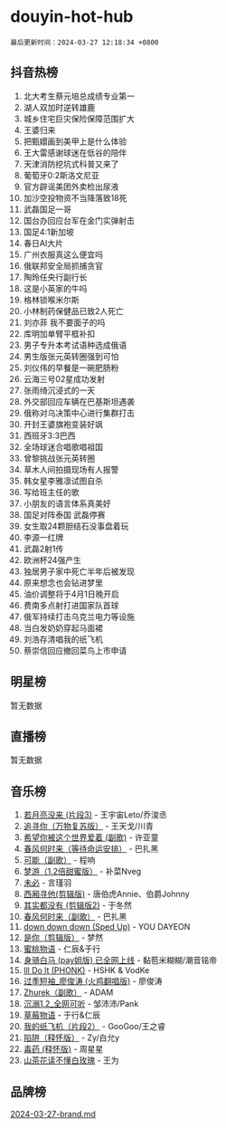 # douyin-hot-hub

`最后更新时间：2024-03-27 12:18:34 +0800`

## 抖音热榜

1. 北大考生蔡元培总成绩专业第一
1. 湖人双加时逆转雄鹿
1. 城乡住宅巨灾保险保障范围扩大
1. 王婆归来
1. 把甄嬛画到美甲上是什么体验
1. 王大雷感谢球迷在低谷的陪伴
1. 天津消防挖坑式科普又来了
1. 葡萄牙0:2斯洛文尼亚
1. 官方辟谣美团外卖检出尿液
1. 加沙空投物资不当降落致18死
1. 武磊国足一哥
1. 国台办回应台军在金门实弹射击
1. 国足4:1新加坡
1. 春日AI大片
1. 广州衣服真这么便宜吗
1. 俄联邦安全局抓捕贪官
1. 陶玲任央行副行长
1. 这是小英家的牛吗
1. 格林锁喉米尔斯
1. 小林制药保健品已致2人死亡
1. 刘亦菲 我不要面子的吗
1. 库明加单臂平框补扣
1. 男子专升本考试语种选成俄语
1. 男生版张元英转圈强到可怕
1. 刘仪伟的早餐是一碗肥肠粉
1. 云海三号02星成功发射
1. 张雨绮沉浸式的一天
1. 外交部回应车辆在巴基斯坦遇袭
1. 俄称对乌决策中心进行集群打击
1. 开封王婆旗袍变装好飒
1. 西班牙3:3巴西
1. 全场球迷合唱歌唱祖国
1. 曾黎挑战张元英转圈
1. 草木人间拍摄现场有人报警
1. 韩女星李雅凛试图自杀
1. 写给班主任的歌
1. 小朋友的语言体系真美好
1. 国足对阵泰国 武磊停赛
1. 女生取24颗胆结石没事盘着玩
1. 李源一红牌
1. 武磊2射1传
1. 欧洲杯24强产生
1. 独居男子家中死亡半年后被发现
1. 原来想念也会钻进梦里
1. 油价调整将于4月1日晚开启
1. 费南多点射打进国家队首球
1. 俄军持续打击乌克兰电力等设施
1. 当白发奶奶穿起马面裙
1. 刘浩存清唱我的纸飞机
1. 蔡崇信回应撤回菜鸟上市申请

## 明星榜

暂无数据

## 直播榜

暂无数据

## 音乐榜

1. [若月亮没来 (片段3)](https://sf5-hl-cdn-tos.douyinstatic.com/obj/tos-cn-ve-2774/okfyEUsGW1B1ovJi5JiN9IjvAT2lMwA054GoEB) - 王宇宙Leto/乔浚丞
1. [追寻你（万物复苏版）](https://sf5-hl-cdn-tos.douyinstatic.com/obj/tos-cn-ve-2774/oYeAZJsbjIDit9APmBg8u6uDUQnHmoCf3gbo74) - 王天戈/川青
1. [希望你被这个世界爱着 (副歌)](https://sf5-hl-cdn-tos.douyinstatic.com/obj/tos-cn-ve-2774/oUHCmWQfZlE3QQBKBeD8rCFLpJzPgCpImhsxMt) - 许亚童
1. [春风何时来（等待命运安排）](https://sf5-hl-cdn-tos.douyinstatic.com/obj/tos-cn-ve-2774/oICBNbD3gelMfB4WgiD1KI2jQtXZE2FgHLwtsl) - 巴扎黑
1. [可能（副歌）](https://sf5-hl-cdn-tos.douyinstatic.com/obj/tos-cn-ve-2774/cde1731888894259b333569393c2fb51) - 程响
1. [梦游（1.2倍甜蜜版）](https://sf5-hl-cdn-tos.douyinstatic.com/obj/tos-cn-ve-2774/o4gyAUm8hwufoEABmwVIiQtHsFuGzAEEWtNMzo) - 补菜Nveg
1. [未必](https://sf6-cdn-tos.douyinstatic.com/obj/tos-cn-ve-2774/ogntQMFnKQDZUgTCYuJgfLEtleYZZFxBQqhhFB) - 言瑾羽
1. [西厢寻他(剪辑版)](https://sf6-cdn-tos.douyinstatic.com/obj/tos-cn-ve-2774/oUsAVfAQKlRNxEv5qxvIB8o5qmIWUcXbzJKJhw) - 唐伯虎Annie、伯爵Johnny
1. [其实都没有 (剪辑版2)](https://sf6-cdn-tos.douyinstatic.com/obj/tos-cn-ve-2774/oEBNQenHZtBhxYjGgUDQk0BCHTigQafgFlbQ7k) - 于冬然
1. [春风何时来（副歌）](https://sf5-hl-cdn-tos.douyinstatic.com/obj/tos-cn-ve-2774/ow7tbAiAWI2giBUrmu0hMMh3UYP3ZXdbDYiXd) - 巴扎黑
1. [down down down (Sped Up)](https://sf6-cdn-tos.douyinstatic.com/obj/tos-cn-ve-2774/ow80iABiXIO9DsFwK6WeZKMaJRi3BPJAotDy8m) - YOU DAYEON
1. [是你（剪辑版）](https://sf3-cdn-tos.douyinstatic.com/obj/tos-cn-ve-2774/46019dae783c4c969944217fe1cfafc4) - 梦然
1. [蜜桃物语](https://sf3-cdn-tos.douyinstatic.com/obj/tos-cn-ve-2774/oIhOSCZtIACtYU4XQkngiW9kCBfVD1Fz9IYeqL) - 仁辰&于行
1. [身骑白马 (pay姐版) 已全网上线](https://sf5-hl-cdn-tos.douyinstatic.com/obj/tos-cn-ve-2774/oQLO5ZgLsFkaDhdIIveF2zUCgfweY0gWaH4AQG) - 黏苞米糊糊/潮音铭帝
1. [lll Do lt (PHONK)](https://sf3-cdn-tos.douyinstatic.com/obj/tos-cn-ve-2774/osfNbddrZl4hIgEDk6kFftBDBJ1X8MZxH1QCOB) - HSHK & VodKe
1. [过季短袖_廖俊涛 (火鸡翻唱版)](https://sf5-hl-cdn-tos.douyinstatic.com/obj/tos-cn-ve-2774/ogQVJl0tRBKxQgZji7YClFEBrVDeHpPTWfCZbQ) - 廖俊涛
1. [Zhurek（副歌）](https://sf6-cdn-tos.douyinstatic.com/obj/tos-cn-ve-2774/ooQm8FBZQDlf0btEYgVpCcSCQfrdJGBEKZYBGS) - ADAM
1. [沉溺1.2_全网可听](https://sf5-hl-cdn-tos.douyinstatic.com/obj/tos-cn-ve-2774/ok2QoiBqsWAX9McZmWiI9gAB0EzwD4Xj6yfmtH) - 邹沛沛/Pank
1. [草莓物语](https://sf6-cdn-tos.douyinstatic.com/obj/tos-cn-ve-2774/okynhJ7jEAIIZBfsLgYMEI8QC3WbQNN66RKzhT) - 于行&仁辰
1. [我的纸飞机（片段2）](https://sf5-hl-cdn-tos.douyinstatic.com/obj/tos-cn-ve-2774/oM2ZrKcg2CD5AeRB2gkeXOFB1IxAGJdZPazYHf) - GooGoo/王之睿
1. [陷阱（释怀版）](https://sf3-cdn-tos.douyinstatic.com/obj/tos-cn-ve-2774/oE8C21LeZrzKLDFfQYgMzx4GAIHageG5IzayY7) - Zy/白允y
1. [毒药 (释怀版)](https://sf6-cdn-tos.douyinstatic.com/obj/tos-cn-ve-2774/oYILMEAzspdZBIzy4frJNB8ZHPHWAhiwowd4Ad) - 周星星
1. [山茶花读不懂白玫瑰](https://sf5-hl-cdn-tos.douyinstatic.com/obj/tos-cn-ve-2774/osfn8B7DktrRHEPJgPCfDbw7QDQEkwC16BxZg9) - 王为

## 品牌榜

[2024-03-27-brand.md](2024-03-27-brand.md)
